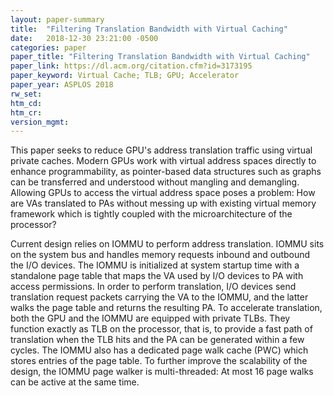 ```yaml
---
layout: paper-summary
title:  "Filtering Translation Bandwidth with Virtual Caching"
date:   2018-12-30 23:21:00 -0500
categories: paper
paper_title: "Filtering Translation Bandwidth with Virtual Caching"
paper_link: https://dl.acm.org/citation.cfm?id=3173195
paper_keyword: Virtual Cache; TLB; GPU; Accelerator
paper_year: ASPLOS 2018
rw_set: 
htm_cd: 
htm_cr: 
version_mgmt: 
---
```


This paper seeks to reduce GPU's address translation traffic using virtual private caches. Modern GPUs work with
virtual address spaces directly to enhance programmability, as pointer-based data structures such as graphs can be 
transferred and understood without mangling and demangling. Allowing GPUs to access the virtual address space poses a 
problem: How are VAs translated to PAs without messing up with existing virtual memory framework which is tightly coupled
with the microarchitecture of the processor? 

Current design relies on IOMMU to perform address translation. IOMMU sits on the system bus and handles memory requests 
inbound and outbound the I/O devices. The IOMMU is initialized at system startup time with a standalone page table that
maps the VA used by I/O devices to PA with access permissions. In order to perform translation, I/O devices send translation
request packets carrying the VA to the IOMMU, and the latter walks the page table and returns the resulting PA. To accelerate
translation, both the GPU and the IOMMU are equipped with private TLBs. They function exactly as TLB on the processor, that is,
to provide a fast path of translation when the TLB hits and the PA can be generated within a few cycles. The IOMMU also 
has a dedicated page walk cache (PWC) which stores entries of the page table. To further improve the scalability of the design,
the IOMMU page walker is multi-threaded: At most 16 page walks can be active at the same time. 

